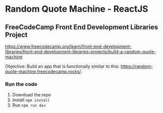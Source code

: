# Random Quote Machine - ReactJS
## FreeCodeCamp Front End Development Libraries Project 

https://www.freecodecamp.org/learn/front-end-development-libraries/front-end-development-libraries-projects/build-a-random-quote-machine

Objective: Build an app that is functionally similar to this: https://random-quote-machine.freecodecamp.rocks/.

### Run the code
1. Download the repo
2. Install
`npm install`
3. Run
`npm run dev`
